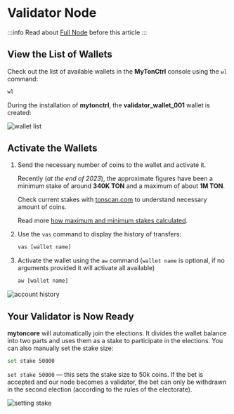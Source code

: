 # Validator Node

:::info
Read about [Full Node](/participate/run-nodes/full-node) before this article
:::

## View the List of Wallets

Check out the list of available wallets in the **MyTonCtrl** console using the `wl` command:

```sh
wl
```

During the installation of **mytonctrl**, the **validator_wallet_001** wallet is created:

![wallet list](https://raw.githubusercontent.com/ton-blockchain/mytonctrl/master/screens/manual-ubuntu_mytonctrl-wl_ru.png)


## Activate the Wallets

1. Send the necessary number of coins to the wallet and activate it.

   Recently (_at the end of 2023_), the approximate figures have been a minimum stake of around __340K TON__ and a maximum of about __1M TON__.

   Check current stakes with [tonscan.com](https://tonscan.com/validation) to understand necessary amount of coins.

   Read more [how maximum and minimum stakes calculated](/participate/network-maintenance/staking-incentives#values-of-stakes-max-effective-stake).

2. Use the `vas` command to display the history of transfers:

    ```sh
    vas [wallet name]
    ```

3. Activate the wallet using the `aw` command (`wallet name` is optional, if no arguments provided it will activate all available)

    ```sh
    aw [wallet name]
    ```

![account history](https://raw.githubusercontent.com/ton-blockchain/mytonctrl/master/screens/manual-ubuntu_mytonctrl-vas-aw_ru.png)

## Your Validator is Now Ready

**mytoncore** will automatically join the elections. It divides the wallet balance into two parts and uses them as a stake to participate in the elections. You can also manually set the stake size:

```sh
set stake 50000
```

`set stake 50000` — this sets the stake size to 50k coins. If the bet is accepted and our node becomes a validator, the bet can only be withdrawn in the second election (according to the rules of the electorate).

![setting stake](https://raw.githubusercontent.com/ton-blockchain/mytonctrl/master/screens/manual-ubuntu_mytonctrl-set_ru.png)